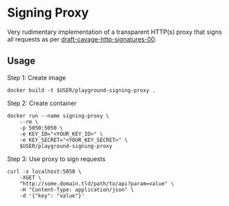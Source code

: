 # Signing Proxy

Very rudimentary implementation of a transparent HTTP(s) proxy that signs all requests as per [draft-cavage-http-signatures-00](https://tools.ietf.org/html/draft-cavage-http-signatures-00).

## Usage

Step 1: Create image

```
docker build -t $USER/playground-signing-proxy .
```

Step 2: Create container

```
docker run --name signing-proxy \
    --rm \
    -p 5050:5050 \
    -e KEY_ID="<YOUR_KEY_ID>" \
    -e KEY_SECRET="<YOUR_KEY_SECRET>" \
    $USER/playground-signing-proxy
```

Step 3: Use proxy to sign requests

```
curl -x localhost:5050 \
    -XGET \
    "http://some.domain.tld/path/to/api?param=value" \
    -H "Content-Type: application/json" \
    -d '{"key": "value"}'
```